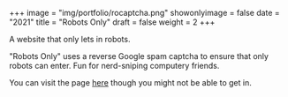 +++
image = "img/portfolio/rocaptcha.png"
showonlyimage = false
date = "2021"
title = "Robots Only"
draft = false
weight = 2
+++

A website that only lets in robots.
<!--more-->

"Robots Only" uses a reverse Google spam captcha to ensure that only robots can enter. Fun for nerd-sniping computery friends.

You can visit the page [here](http://rocaptcha.jminjie.com/) though you might not be able to get in.
